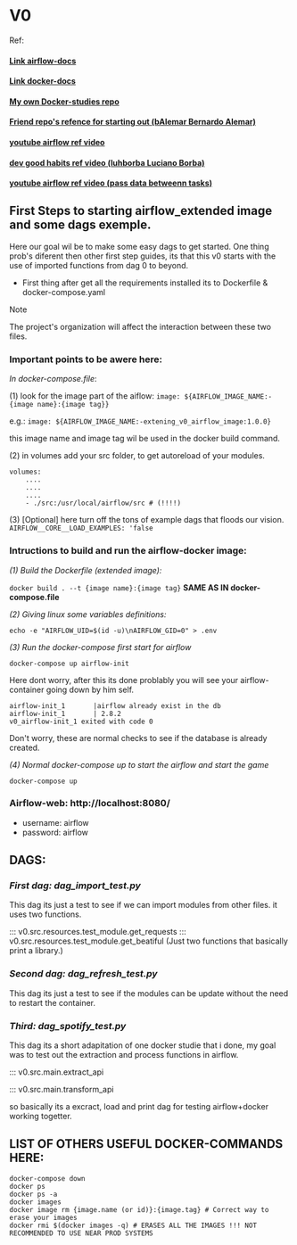 # V0


Ref:

#### [Link __airflow-docs__  ](https://airflow.apache.org/docs/)
#### [Link __docker-docs__  ](https://docs.docker.com/reference/cli/docker/container/run/)
#### [ My own Docker-studies repo ](https://github.com/Gabriel-Philot/docker_studies)
#### [Friend repo's refence for starting out (bAlemar Bernardo Alemar)](https://github.com/bAlemar/WebScraping-AirFlow/blob/main/V2/README.md)
#### [youtube airflow ref video](https://www.youtube.com/watch?v=w8Z--fpEpyU)
#### [dev good habits ref video (luhborba Luciano Borba)](https://www.youtube.com/watch?v=h_tir_Lfx8M)
#### [youtube airflow ref video (pass data betweenn tasks)](https://www.youtube.com/watch?v=WLXLU63WXTg)


## First Steps to starting airflow_extended image and some dags exemple.

Here our goal wil be to make some easy dags to get started.
One thing prob's diferent then other first step guides, its that this v0 starts with the use of imported functions from dag 0 to beyond.

* First thing after get all the requirements installed its to Dockerfile & docker-compose.yaml

> [!Note]
> The project's organization will affect the interaction between these two files.

### Important points to be awere here:

*In docker-compose.file*:

(1) look for the image part of the aiflow: `image: ${AIRFLOW_IMAGE_NAME:-{image name}:{image tag}}`

e.g.: `image: ${AIRFLOW_IMAGE_NAME:-extening_v0_airflow_image:1.0.0}`

this image name and image tag wil be used in the docker build command.

(2) in volumes add your src folder, to get autoreload of your modules.

```
volumes:
    ....
    ....
    ....
    - ./src:/usr/local/airflow/src # (!!!!)
```

(3) [Optional] here turn off the tons of example dags that floods our vision.
`AIRFLOW__CORE__LOAD_EXAMPLES: 'false`

### Intructions to build and run the airflow-docker image:

*(1) Build the Dockerfile (extended image):*


`docker build . --t {image name}:{image tag}`  __SAME AS IN docker-compose.file__

*(2) Giving linux some variables definitions:*


`echo -e "AIRFLOW_UID=$(id -u)\nAIRFLOW_GID=0" > .env `

*(3) Run the docker-compose first start for airflow*


`docker-compose up airflow-init`

Here dont worry, after this its done problably you will see your airflow-container going down by him self.
```
airflow-init_1       |airflow already exist in the db
airflow-init_1       | 2.8.2
v0_airflow-init_1 exited with code 0
```
Don't worry, these are normal checks to see if the database is already created.

*(4) Normal docker-compose up to start the airflow and start the game*



`docker-compose up`


### Airflow-web: http://localhost:8080/

* username: airflow
* password: airflow


## DAGS:

### *First dag: dag_import_test.py*
This dag its just a test to see if we can import modules from other files.
it uses two functions.

::: v0.src.resources.test_module.get_requests
::: v0.src.resources.test_module.get_beatiful
(Just two functions that basically print a library.)

### *Second dag: dag_refresh_test.py*
This dag its just a test to see if the modules can be update without the need to restart the container.

### *Third: dag_spotify_test.py*
This dag its a short adapitation of one docker studie that i done, my goal was to test out the extraction and process functions in airflow.

::: v0.src.main.extract_api

::: v0.src.main.transform_api

so basically its a excract, load and print dag for testing airflow+docker working togetter.


## LIST OF OTHERS USEFUL DOCKER-COMMANDS HERE:
```
docker-compose down
docker ps
docker ps -a
docker images
docker image rm {image.name (or id)}:{image.tag} # Correct way to erase your images
docker rmi $(docker images -q) # ERASES ALL THE IMAGES !!! NOT RECOMMENDED TO USE NEAR PROD SYSTEMS
```



